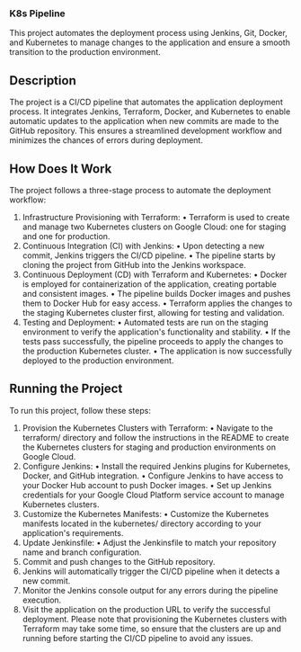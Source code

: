 ### K8s Pipeline
 This project automates the deployment process using Jenkins, Git, Docker, and Kubernetes to manage changes to the application and ensure a smooth transition to the production environment.
## Description
The project is a CI/CD pipeline that automates the application deployment process. It integrates Jenkins, Terraform, Docker, and Kubernetes to enable automatic updates to the application when new commits are made to the GitHub repository. This ensures a streamlined development workflow and minimizes the chances of errors during deployment.
## How Does It Work
The project follows a three-stage process to automate the deployment workflow:
1.	Infrastructure Provisioning with Terraform:
•	Terraform is used to create and manage two Kubernetes clusters on Google Cloud: one for staging and one for production.
2.	Continuous Integration (CI) with Jenkins:
•	Upon detecting a new commit, Jenkins triggers the CI/CD pipeline.
•	The pipeline starts by cloning the project from GitHub into the Jenkins workspace.
3.	Continuous Deployment (CD) with Terraform and Kubernetes:
•	Docker is employed for containerization of the application, creating portable and consistent images.
•	The pipeline builds Docker images and pushes them to Docker Hub for easy access.
•	Terraform applies the changes to the staging Kubernetes cluster first, allowing for testing and validation.
4.	Testing and Deployment:
•	Automated tests are run on the staging environment to verify the application's functionality and stability.
•	If the tests pass successfully, the pipeline proceeds to apply the changes to the production Kubernetes cluster.
•	The application is now successfully deployed to the production environment.
## Running the Project
To run this project, follow these steps:
1.	Provision the Kubernetes Clusters with Terraform:
•	Navigate to the terraform/ directory and follow the instructions in the README to create the Kubernetes clusters for staging and production environments on Google Cloud.
2.	Configure Jenkins:
•	Install the required Jenkins plugins for Kubernetes, Docker, and GitHub integration.
•	Configure Jenkins to have access to your Docker Hub account to push Docker images.
•	Set up Jenkins credentials for your Google Cloud Platform service account to manage Kubernetes clusters.
3.	Customize the Kubernetes Manifests:
•	Customize the Kubernetes manifests located in the kubernetes/ directory according to your application's requirements.
4.	Update Jenkinsfile:
•	Adjust the Jenkinsfile to match your repository name and branch configuration.
5.	Commit and push changes to the GitHub repository.
6.	Jenkins will automatically trigger the CI/CD pipeline when it detects a new commit.
7.	Monitor the Jenkins console output for any errors during the pipeline execution.
8.	Visit the application on the production URL to verify the successful deployment.
Please note that provisioning the Kubernetes clusters with Terraform may take some time, so ensure that the clusters are up and running before starting the CI/CD pipeline to avoid any issues.

